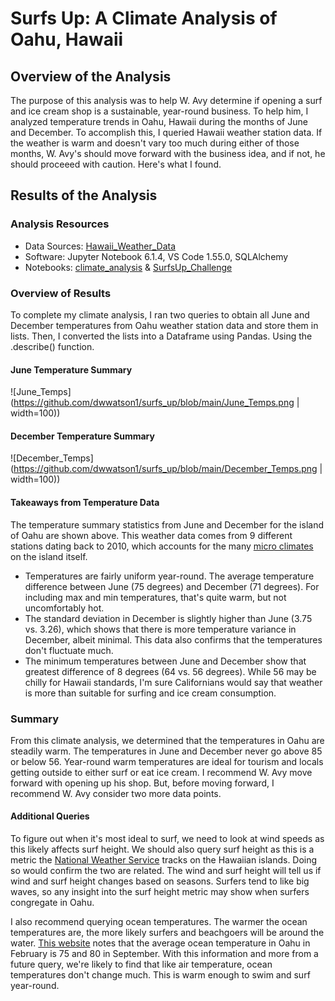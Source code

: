 # Surfs Up: A Climate Analysis of Oahu, Hawaii

## Overview of the Analysis

The purpose of this analysis was to help W. Avy determine if opening a surf and ice cream shop is a sustainable, year-round business. To help him, I analyzed temperature trends in Oahu, Hawaii during the months of June and December. To accomplish this, I queried Hawaii weather station data. If the weather is warm and doesn't vary too much during either of those months, W. Avy's should move forward with the business idea, and if not, he should proceeed with caution. Here's what I found.  

## Results of the Analysis

### Analysis Resources
* Data Sources: [Hawaii_Weather_Data](https://github.com/dwwatson1/surfs_up/blob/main/hawaii.sqlite)
* Software: Jupyter Notebook 6.1.4, VS Code 1.55.0, SQLAlchemy
* Notebooks: [climate_analysis](https://github.com/dwwatson1/surfs_up/blob/main/climate_analysis.ipynb) & [SurfsUp_Challenge](https://github.com/dwwatson1/surfs_up/blob/main/SurfsUp_Challenge.ipynb)
 
### Overview of Results 
To complete my climate analysis, I ran two queries to obtain all June and December temperatures from Oahu weather station data and store them in lists. Then, I converted the lists into a Dataframe using Pandas. Using the .describe() function. 

#### June Temperature Summary
![June_Temps](https://github.com/dwwatson1/surfs_up/blob/main/June_Temps.png | width=100))

#### December Temperature Summary
![December_Temps](https://github.com/dwwatson1/surfs_up/blob/main/December_Temps.png | width=100))

#### Takeaways from Temperature Data
The temperature summary statistics from June and December for the island of Oahu are shown above. This weather data comes from 9 different stations dating back to 2010, which accounts for the many [micro climates](https://www.to-hawaii.com/oahu/weather.php) on the island itself. 

- Temperatures are fairly uniform year-round. The average temperature difference between June (75 degrees) and December (71 degrees). For including max and min temperatures, that's quite warm, but not uncomfortably hot.
- The standard deviation in December is slightly higher than June (3.75 vs. 3.26), which shows that there is more temperature variance in December, albeit minimal. This data also confirms that the temperatures don't fluctuate much.
- The minimum temperatures between June and December show that greatest difference of 8 degrees (64 vs. 56 degrees). While 56 may be chilly for Hawaii standards, I'm sure Californians would say that weather is more than suitable for surfing and ice cream consumption. 

### Summary
From this climate analysis, we determined that the temperatures in Oahu are steadily warm. The temperatures in June and December never go above 85 or below 56. Year-round warm temperatures are ideal for tourism and locals getting outside to either surf or eat ice cream. I recommend W. Avy move forward with opening up his shop. But, before moving forward, I recommend W. Avy consider two more data points.

#### Additional Queries
To figure out when it's most ideal to surf, we need to look at wind speeds as this likely affects surf height. We should also query surf height as this is a metric the [National Weather Service](https://www.weather.gov/hfo/surfreports) tracks on the Hawaiian islands. Doing so would confirm the two are related. The wind and surf height will tell us if wind and surf height changes based on seasons. Surfers tend to like big waves, so any insight into the surf height metric may show when surfers congregate in Oahu.

I also recommend querying ocean temperatures. The warmer the ocean temperatures are, the more likely surfers and beachgoers will be around the water. [This website](https://www.to-hawaii.com/oahu/weather.php) notes that the average ocean temperature in Oahu in February is 75 and 80 in September. With this information and more from a future query, we're likely to find that like air temperature, ocean temperatures don't change much. This is warm enough to swim and surf year-round. 
